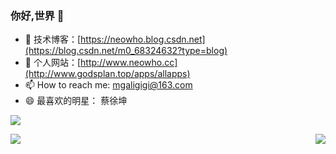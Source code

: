 ### 你好,世界 👋

- :orange_book: 技术博客：[https://neowho.blog.csdn.net](https://blog.csdn.net/m0_68324632?type=blog)
-  :hammer:  个人网站：[http://www.neowho.cc](http://www.godsplan.top/apps/allapps)
- 📫 How to reach me: mgaligigi@163.com
- 😄 最喜欢的明星： 蔡徐坤

![](http://124.223.168.27:8889//uploads/1678264316326.png)

<img align="right" src="https://github-readme-stats.vercel.app/api/top-langs/?username=flowers-10&hide=css,html" />
<img align="left" src="https://github-readme-stats.vercel.app/api?username=flowers-10&show_icons=true" />
